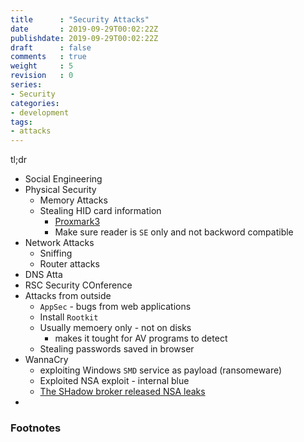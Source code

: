 ```yaml
---
title      : "Security Attacks"
date       : 2019-09-29T00:02:22Z
publishdate: 2019-09-29T00:02:22Z
draft      : false
comments   : true
weight     : 5
revision   : 0
series:
- Security
categories:
- development
tags:
- attacks
---
```


tl;dr

<!-- more -->
* Social Engineering
* Physical Security
  * Memory Attacks
  * Stealing HID card information
    * [Proxmark3](https://github.com/Proxmark/proxmark3/wiki)
    * Make sure reader is `SE` only and not backword compatible
* Network Attacks
  * Sniffing
  * Router attacks
* DNS Atta
* RSC Security COnference
* Attacks from outside
  * `AppSec` - bugs from web applications
  * Install `Rootkit`
  * Usually memoery only - not on disks
    * makes it tought for AV programs to detect
  * Stealing passwords saved in browser
* WannaCry
  * exploiting Windows `SMD` service as payload (ransomeware)
  * Exploited NSA exploit - internal blue
  * [The SHadow broker released NSA leaks](https://en.wikipedia.org/wiki/The_Shadow_Brokers)
*



### Footnotes

[^1]: https://www.reddit.com/r/Malware/comments/8t43bf/writing_a_rootkit_by_someone_who_knows_nothing/
[^2]: https://github.com/nurupo/rootkit
